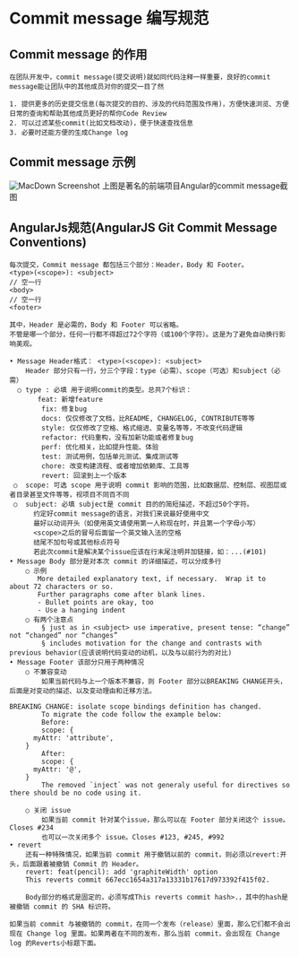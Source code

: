 # Commit message 编写规范

##	Commit message 的作用

	在团队开发中，commit message(提交说明)就如同代码注释一样重要，良好的commit message能让团队中的其他成员对你的提交一目了然

	1. 提供更多的历史提交信息(每次提交的目的、涉及的代码范围及作用)，方便快速浏览、方便日常的查询和帮助其他成员更好的帮你Code Review
	2. 可以过滤某些commit(比如文档改动)，便于快速查找信息
	3. 必要时还能方便的生成Change log

## Commit message 示例
  
![MacDown Screenshot](/Users/jixl/Desktop/a-b.png)
上图是著名的前端项目Angular的commit message截图

## AngularJs规范(AngularJS Git Commit Message Conventions)

```
每次提交，Commit message 都包括三个部分：Header，Body 和 Footer。
<type>(<scope>): <subject>// 空一行<body>// 空一行<footer>
	
其中，Header 是必需的，Body 和 Footer 可以省略。
不管是哪一个部分，任何一行都不得超过72个字符（或100个字符）。这是为了避免自动换行影响美观。
	
• Message Header格式： <type>(<scope>): <subject>
    Header 部分只有一行，分三个字段：type（必需）、scope（可选）和subject（必需）
  ○ type : 必填 用于说明commit的类型。总共7个标识：
	   feat: 新增feature
		fix: 修复bug
		docs: 仅仅修改了文档，比README, CHANGELOG, CONTRIBUTE等等
		style: 仅仅修改了空格、格式缩进、变量名等等，不改变代码逻辑
		refactor: 代码重构，没有加新功能或者修复bug
		perf: 优化相关，比如提升性能、体验
		test: 测试用例，包括单元测试、集成测试等
		chore: 改变构建流程、或者增加依赖库、工具等
		revert: 回滚到上一个版本
 ○ 	scope: 可选 scope 用于说明 commit 影响的范围，比如数据层、控制层、视图层或者目录甚至文件等等，视项目不同百不同
 ○ 	subject: 必填 subject是 commit 目的的简短描述，不超过50个字符。
	  约定好commit message的语言，对我们来说最好使用中文
	  最好以动词开头（如使用英文请使用第一人称现在时，并且第一个字母小写）
	  <scope>之后的冒号后面留一个英文输入法的空格
	  结尾不加句号或其他标点符号
	  若此次commit是解决某个issue应该在行末尾注明并加链接，如：...(#101)
• Message Body 部分是对本次 commit 的详细描述，可以分成多行
    ○ 示例
	   More detailed explanatory text, if necessary.  Wrap it to about 72 characters or so. 
	   Further paragraphs come after blank lines.
	   - Bullet points are okay, too
	   - Use a hanging indent
	○ 有两个注意点
		§ just as in <subject> use imperative, present tense: “change” not “changed” nor “changes”
		§ includes motivation for the change and contrasts with previous behavior(应该说明代码变动的动机，以及与以前行为的对比)
• Message Footer 该部分只用于两种情况
	○ 不兼容变动
		如果当前代码与上一个版本不兼容，则 Footer 部分以BREAKING CHANGE开头，后面是对变动的描述、以及变动理由和迁移方法。
		BREAKING CHANGE: isolate scope bindings definition has changed.
		To migrate the code follow the example below:
		Before:
		scope: {      myAttr: 'attribute',    }
		After:
		scope: {      myAttr: '@',    }
		The removed `inject` was not generaly useful for directives so there should be no code using it.
		
	○ 关闭 issue
		如果当前 commit 针对某个issue，那么可以在 Footer 部分关闭这个 issue。Closes #234
		也可以一次关闭多个 issue。Closes #123, #245, #992 	
• revert
	还有一种特殊情况，如果当前 commit 用于撤销以前的 commit，则必须以revert:开头，后面跟着被撤销 Commit 的 Header。
	revert: feat(pencil): add 'graphiteWidth' option
	This reverts commit 667ecc1654a317a13331b17617d973392f415f02.

	Body部分的格式是固定的，必须写成This reverts commit hash>.，其中的hash是被撤销 commit 的 SHA 标识符。
	
如果当前 commit 与被撤销的 commit，在同一个发布（release）里面，那么它们都不会出现在 Change log 里面。如果两者在不同的发布，那么当前 commit，会出现在 Change log 的Reverts小标题下面。
```
